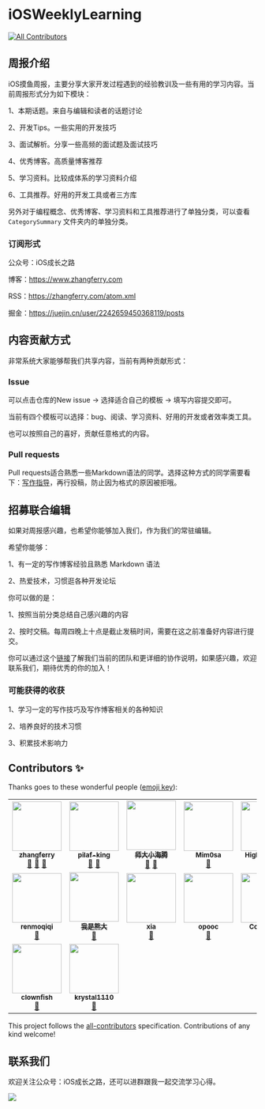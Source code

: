 # iOSWeeklyLearning
<!-- ALL-CONTRIBUTORS-BADGE:START - Do not remove or modify this section -->
[![All Contributors](https://img.shields.io/badge/all_contributors-16-orange.svg?style=flat-square)](#contributors-)
<!-- ALL-CONTRIBUTORS-BADGE:END -->

## 周报介绍

iOS摸鱼周报，主要分享大家开发过程遇到的经验教训及一些有用的学习内容。当前周报形式分为如下模块：

1、本期话题。来自与编辑和读者的话题讨论

2、开发Tips。一些实用的开发技巧

3、面试解析。分享一些高频的面试题及面试技巧

4、优秀博客。高质量博客推荐

5、学习资料。比较成体系的学习资料介绍

6、工具推荐。好用的开发工具或者三方库

另外对于编程概念、优秀博客、学习资料和工具推荐进行了单独分类，可以查看 `CategorySummary` 文件夹内的单独分类。

### 订阅形式

公众号：iOS成长之路

博客：https://www.zhangferry.com

RSS：https://zhangferry.com/atom.xml

掘金：https://juejin.cn/user/2242659450368119/posts

## 内容贡献方式

非常系统大家能够帮我们共享内容，当前有两种贡献形式：

### Issue

可以点击仓库的New issue -> 选择适合自己的模板 -> 填写内容提交即可。

当前有四个模板可以选择：bug、阅读、学习资料、好用的开发或者效率类工具。

也可以按照自己的喜好，贡献任意格式的内容。

### Pull requests

Pull requests适合熟悉一些Markdown语法的同学。选择这种方式的同学需要看下：[写作指导](https://github.com/zhangferry/iOSWeeklyLearning/blob/main/Resources/Guide/blog_writer.md)，再行投稿，防止因为格式的原因被拒哦。

## 招募联合编辑

如果对周报感兴趣，也希望你能够加入我们，作为我们的常驻编辑。

希望你能够：

1、有一定的写作博客经验且熟悉 Markdown 语法

2、热爱技术，习惯逛各种开发论坛

你可以做的是：

1、按照当前分类总结自己感兴趣的内容

2、按时交稿。每周四晚上十点是截止发稿时间，需要在这之前准备好内容进行提交。

你可以通过这个[链接](https://github.com/zhangferry/iOSWeeklyLearning/blob/main/Resources/Guide/new_editor.md)了解我们当前的团队和更详细的协作说明，如果感兴趣，欢迎联系我们，期待优秀的你的加入！

### 可能获得的收获

1、学习一定的写作技巧及写作博客相关的各种知识

2、培养良好的技术习惯

3、积累技术影响力

## Contributors ✨

Thanks goes to these wonderful people ([emoji key](https://allcontributors.org/docs/en/emoji-key)):

<!-- ALL-CONTRIBUTORS-LIST:START - Do not remove or modify this section -->
<!-- prettier-ignore-start -->
<!-- markdownlint-disable -->
<table>
  <tr>
    <td align="center"><a href="https://github.com/zhangferry"><img src="https://avatars.githubusercontent.com/u/13702445?v=4?s=100" width="100px;" alt=""/><br /><sub><b>zhangferry</b></sub></a><br /><a href="https://github.com/zhangferry/iOSWeeklyLearning/commits?author=zhangferry" title="Documentation">📖</a> <a href="#blog-zhangferry" title="Blogposts">📝</a> <a href="https://github.com/zhangferry/iOSWeeklyLearning/pulls?q=is%3Apr+reviewed-by%3Azhangferry" title="Reviewed Pull Requests">👀</a></td>
    <td align="center"><a href="https://www.jianshu.com/u/739b677928f7"><img src="https://avatars.githubusercontent.com/u/62095149?v=4?s=100" width="100px;" alt=""/><br /><sub><b>pilaf-king</b></sub></a><br /><a href="#blog-pilaf-king" title="Blogposts">📝</a> <a href="https://github.com/zhangferry/iOSWeeklyLearning/pulls?q=is%3Apr+reviewed-by%3Apilaf-king" title="Reviewed Pull Requests">👀</a></td>
    <td align="center"><a href="https://juejin.cn/user/782508012091645/posts"><img src="https://avatars.githubusercontent.com/u/76877122?v=4?s=100" width="100px;" alt=""/><br /><sub><b>师大小海腾</b></sub></a><br /><a href="#blog-teney97" title="Blogposts">📝</a> <a href="https://github.com/zhangferry/iOSWeeklyLearning/pulls?q=is%3Apr+reviewed-by%3Ateney97" title="Reviewed Pull Requests">👀</a></td>
    <td align="center"><a href="https://github.com/Mim0sa"><img src="https://avatars.githubusercontent.com/u/25274332?v=4?s=100" width="100px;" alt=""/><br /><sub><b>Mim0sa</b></sub></a><br /><a href="#blog-Mim0sa" title="Blogposts">📝</a></td>
    <td align="center"><a href="https://github.com/HighwayLaw"><img src="https://avatars.githubusercontent.com/u/10418403?v=4?s=100" width="100px;" alt=""/><br /><sub><b>HighwayLaw</b></sub></a><br /><a href="#blog-HighwayLaw" title="Blogposts">📝</a></td>
    <td align="center"><a href="https://juejin.im/user/5a30d987f265da430d580126"><img src="https://avatars.githubusercontent.com/u/24238160?v=4?s=100" width="100px;" alt=""/><br /><sub><b>BaoYing-Fan</b></sub></a><br /><a href="#blog-fanbaoying" title="Blogposts">📝</a></td>
    <td align="center"><a href="https://github.com/brave723"><img src="https://avatars.githubusercontent.com/u/1267034?v=4?s=100" width="100px;" alt=""/><br /><sub><b>brave723</b></sub></a><br /><a href="#blog-brave723" title="Blogposts">📝</a></td>
  </tr>
  <tr>
    <td align="center"><a href="https://github.com/renmoqiqi"><img src="https://avatars.githubusercontent.com/u/8848376?v=4?s=100" width="100px;" alt=""/><br /><sub><b>renmoqiqi</b></sub></a><br /><a href="#blog-renmoqiqi" title="Blogposts">📝</a></td>
    <td align="center"><a href="https://github.com/Tliens"><img src="https://avatars.githubusercontent.com/u/31976044?v=4?s=100" width="100px;" alt=""/><br /><sub><b>我是熊大</b></sub></a><br /><a href="#blog-Tliens" title="Blogposts">📝</a></td>
    <td align="center"><a href="https://juejin.im/user/571d719171cfe4006170de6f"><img src="https://avatars.githubusercontent.com/u/8653935?v=4?s=100" width="100px;" alt=""/><br /><sub><b>xia</b></sub></a><br /><a href="#blog-LoneyIsError" title="Blogposts">📝</a></td>
    <td align="center"><a href="https://github.com/opooc"><img src="https://avatars.githubusercontent.com/u/26709018?v=4?s=100" width="100px;" alt=""/><br /><sub><b>opooc</b></sub></a><br /><a href="#blog-opooc" title="Blogposts">📝</a></td>
    <td align="center"><a href="https://coder-star.github.io/"><img src="https://avatars.githubusercontent.com/u/29835618?v=4?s=100" width="100px;" alt=""/><br /><sub><b>CoderStar</b></sub></a><br /><a href="#blog-Coder-Star" title="Blogposts">📝</a></td>
    <td align="center"><a href="http://blog.csdn.net/qq_24761271"><img src="https://avatars.githubusercontent.com/u/25574478?v=4?s=100" width="100px;" alt=""/><br /><sub><b>dev-wang</b></sub></a><br /><a href="#blog-RunsCode" title="Blogposts">📝</a></td>
    <td align="center"><a href="http://www.fatbobman.com"><img src="https://avatars.githubusercontent.com/u/55673881?v=4?s=100" width="100px;" alt=""/><br /><sub><b>东坡肘子</b></sub></a><br /><a href="#blog-fatbobman" title="Blogposts">📝</a></td>
  </tr>
  <tr>
    <td align="center"><a href="https://github.com/talka123456"><img src="https://avatars.githubusercontent.com/u/20468636?v=4?s=100" width="100px;" alt=""/><br /><sub><b>clownfish</b></sub></a><br /><a href="#blog-talka123456" title="Blogposts">📝</a></td>
    <td align="center"><a href="https://github.com/krystal1110"><img src="https://avatars.githubusercontent.com/u/83936557?v=4?s=100" width="100px;" alt=""/><br /><sub><b>krystal1110</b></sub></a><br /><a href="#blog-krystal1110" title="Blogposts">📝</a></td>
  </tr>
</table>

<!-- markdownlint-restore -->
<!-- prettier-ignore-end -->

<!-- ALL-CONTRIBUTORS-LIST:END -->

This project follows the [all-contributors](https://github.com/all-contributors/all-contributors) specification. Contributions of any kind welcome!

## 联系我们

欢迎关注公众号：iOS成长之路，还可以进群跟我一起交流学习心得。

![](https://gitee.com/zhangferry/Images/raw/master/iOSWeeklyLearning/WechatIMG384.jpeg)